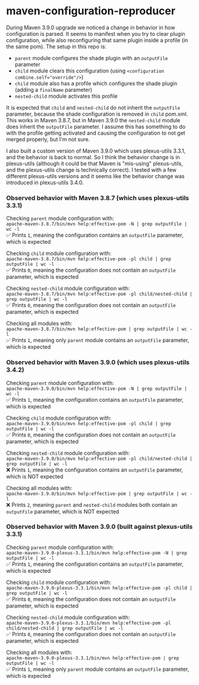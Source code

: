 # maven-configuration-reproducer

During Maven 3.9.0 upgrade we noticed a change in behavior in how configuration is parsed. It seems to manifest when you try to clear plugin configuration,  while also reconfiguring that same plugin inside a profile (in the same pom). The setup in this repo is:
- `parent` module configures the shade plugin with an `outputFile` parameter
- `child` module clears this configuration (using `<configuration combine.self="override"/>`)
- `child` module also has a profile which configures the shade plugin (adding a `finalName` parameter)
- `nested-child` module activates this profile

It is expected that `child` and `nested-child` do not inherit the `outputFile` parameter, because the shade configuration is removed in `child` pom.xml. This works in Maven 3.8.7, but in Maven 3.9.0 the `nested-child` module does inherit the `outputFile` parameter. I assume this has something to do with the profile getting activated and causing the configuration to not get merged properly, but I'm not sure. 

I also built a custom version of Maven 3.9.0 which uses plexus-utils 3.3.1, and the behavior is back to normal. So I think the behavior change is in plexus-utils (although it could be that Maven is "mis-using" plexus-utils, and the plexus-utils change is technically correct). I tested with a few different plexus-utils versions and it seems like the behavior change was introduced in plexus-utils 3.4.0. 

### Observed behavior with Maven 3.8.7 (which uses plexus-utils 3.3.1)

Checking `parent` module configuration with:  
`apache-maven-3.8.7/bin/mvn help:effective-pom -N | grep outputFile | wc -l`  
✅ Prints `1`, meaning the configuration contains an `outputFile` parameter, which is expected  

Checking `child` module configuration with:  
`apache-maven-3.8.7/bin/mvn help:effective-pom -pl child | grep outputFile | wc -l`  
✅ Prints `0`, meaning the configuration does not contain an `outputFile` parameter, which is expected  

Checking `nested-child` module configuration with:  
`apache-maven-3.8.7/bin/mvn help:effective-pom -pl child/nested-child | grep outputFile | wc -l`  
✅ Prints `0`, meaning the configuration does not contain an `outputFile` parameter, which is expected  

Checking all modules with:  
`apache-maven-3.8.7/bin/mvn help:effective-pom | grep outputFile | wc -l`  
✅ Prints `1`, meaning only `parent` module contains an `outputFile` parameter, which is expected  

### Observed behavior with Maven 3.9.0 (which uses plexus-utils 3.4.2)

Checking `parent` module configuration with:  
`apache-maven-3.9.0/bin/mvn help:effective-pom -N | grep outputFile | wc -l`  
✅ Prints `1`, meaning the configuration contains an `outputFile` parameter, which is expected  

Checking `child` module configuration with:  
`apache-maven-3.9.0/bin/mvn help:effective-pom -pl child | grep outputFile | wc -l`  
✅ Prints `0`, meaning the configuration does not contain an `outputFile` parameter, which is expected  

Checking `nested-child` module configuration with:  
`apache-maven-3.9.0/bin/mvn help:effective-pom -pl child/nested-child | grep outputFile | wc -l`  
❌ Prints `1`, meaning the configuration contains an `outputFile` parameter, which is NOT expected  

Checking all modules with:  
`apache-maven-3.9.0/bin/mvn help:effective-pom | grep outputFile | wc -l`  
❌ Prints `2`, meaning `parent` and `nested-child` modules both contain an `outputFile` parameter, which is NOT expected 

### Observed behavior with Maven 3.9.0 (built against plexus-utils 3.3.1)

Checking `parent` module configuration with:  
`apache-maven-3.9.0-plexus-3.3.1/bin/mvn help:effective-pom -N | grep outputFile | wc -l`  
✅ Prints `1`, meaning the configuration contains an `outputFile` parameter, which is expected  

Checking `child` module configuration with:  
`apache-maven-3.9.0-plexus-3.3.1/bin/mvn help:effective-pom -pl child | grep outputFile | wc -l`  
✅ Prints `0`, meaning the configuration does not contain an `outputFile` parameter, which is expected  

Checking `nested-child` module configuration with:  
`apache-maven-3.9.0-plexus-3.3.1/bin/mvn help:effective-pom -pl child/nested-child | grep outputFile | wc -l`  
✅ Prints `0`, meaning the configuration does not contain an `outputFile` parameter, which is expected  

Checking all modules with:  
`apache-maven-3.9.0-plexus-3.3.1/bin/mvn help:effective-pom | grep outputFile | wc -l`  
✅ Prints `1`, meaning only `parent` module contains an `outputFile` parameter, which is expected 
